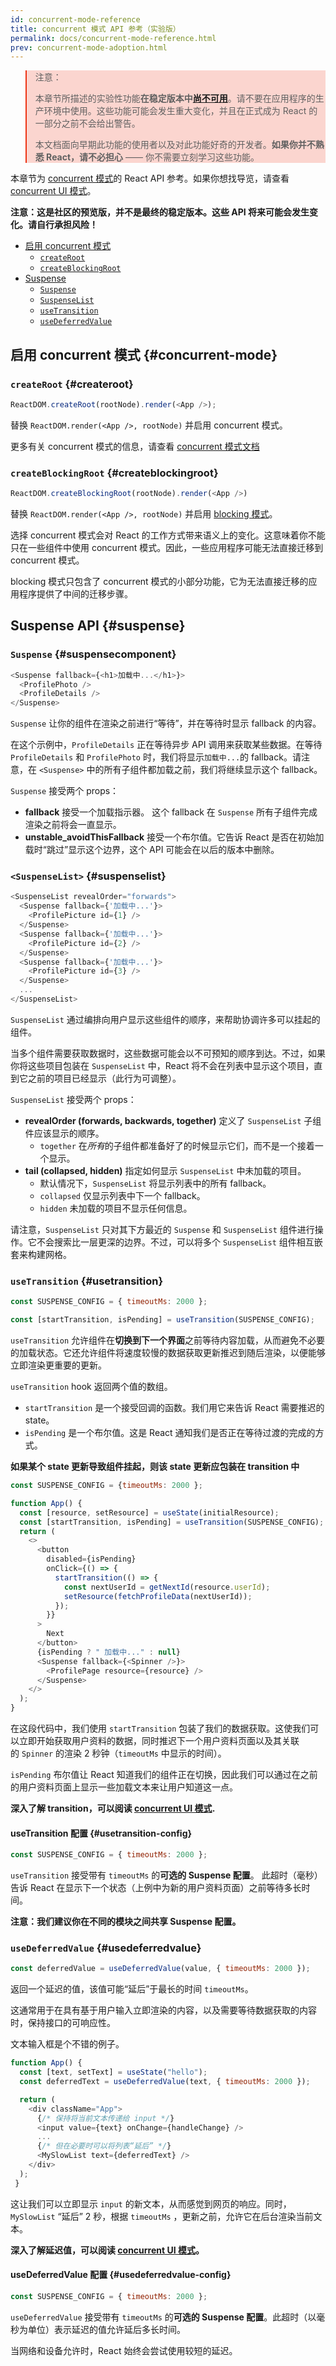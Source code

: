 ```yaml
---
id: concurrent-mode-reference
title: concurrent 模式 API 参考（实验版）
permalink: docs/concurrent-mode-reference.html
prev: concurrent-mode-adoption.html
---
```


<style>
.scary > blockquote {
  background-color: rgba(237, 51, 21, 0.2);
  border-left-color: #ed3315;
}
</style>

<div class="scary">

>注意：
>
>本章节所描述的实验性功能**在稳定版本中[尚不可用](/docs/concurrent-mode-adoption.html)**。请不要在应用程序的生产环境中使用。这些功能可能会发生重大变化，并且在正式成为 React 的一部分之前不会给出警告。
>
>本文档面向早期此功能的使用者以及对此功能好奇的开发者。**如果你并不熟悉 React，请不必担心** —— 你不需要立刻学习这些功能。

</div>

本章节为 [concurrent 模式](/docs/concurrent-mode-intro.html)的 React API 参考。如果你想找导览，请查看 [concurrent UI 模式](/docs/concurrent-mode-patterns.html)。

**注意：这是社区的预览版，并不是最终的稳定版本。这些 API 将来可能会发生变化。请自行承担风险！**

- [启用 concurrent 模式](#concurrent-mode)
    - [`createRoot`](#createroot)
    - [`createBlockingRoot`](#createblockingroot)
- [Suspense](#suspense)
    - [`Suspense`](#suspensecomponent)
    - [`SuspenseList`](#suspenselist)
    - [`useTransition`](#usetransition)
    - [`useDeferredValue`](#usedeferredvalue)

## 启用 concurrent 模式 {#concurrent-mode}

### `createRoot` {#createroot}

```js
ReactDOM.createRoot(rootNode).render(<App />);
```

替换 `ReactDOM.render(<App />, rootNode)` 并启用 concurrent 模式。

更多有关 concurrent 模式的信息，请查看 [concurrent 模式文档](/docs/concurrent-mode-intro.html)

### `createBlockingRoot` {#createblockingroot}

```js
ReactDOM.createBlockingRoot(rootNode).render(<App />)
```

替换 `ReactDOM.render(<App />, rootNode)` 并启用 [blocking 模式](/docs/concurrent-mode-adoption.html#migration-step-blocking-mode)。

选择 concurrent 模式会对 React 的工作方式带来语义上的变化。这意味着你不能只在一些组件中使用 concurrent 模式。因此，一些应用程序可能无法直接迁移到 concurrent 模式。

blocking 模式只包含了 concurrent 模式的小部分功能，它为无法直接迁移的应用程序提供了中间的迁移步骤。

## Suspense API {#suspense}

### `Suspense` {#suspensecomponent}

```js
<Suspense fallback={<h1>加载中...</h1>}>
  <ProfilePhoto />
  <ProfileDetails />
</Suspense>
```

`Suspense` 让你的组件在渲染之前进行“等待”，并在等待时显示 fallback 的内容。

在这个示例中，`ProfileDetails` 正在等待异步 API 调用来获取某些数据。在等待 `ProfileDetails` 和 `ProfilePhoto` 时，我们将显示`加载中...`的 fallback。请注意，在 `<Suspense>` 中的所有子组件都加载之前，我们将继续显示这个 fallback。

`Suspense` 接受两个 props：
* **fallback** 接受一个加载指示器。 这个 fallback 在 `Suspense` 所有子组件完成渲染之前将会一直显示。
* **unstable_avoidThisFallback** 接受一个布尔值。它告诉 React 是否在初始加载时“跳过”显示这个边界，这个 API 可能会在以后的版本中删除。

### `<SuspenseList>` {#suspenselist}

```js
<SuspenseList revealOrder="forwards">
  <Suspense fallback={'加载中...'}>
    <ProfilePicture id={1} />
  </Suspense>
  <Suspense fallback={'加载中...'}>
    <ProfilePicture id={2} />
  </Suspense>
  <Suspense fallback={'加载中...'}>
    <ProfilePicture id={3} />
  </Suspense>
  ...
</SuspenseList>
```

`SuspenseList` 通过编排向用户显示这些组件的顺序，来帮助协调许多可以挂起的组件。

当多个组件需要获取数据时，这些数据可能会以不可预知的顺序到达。不过，如果你将这些项目包装在 `SuspenseList` 中，React 将不会在列表中显示这个项目，直到它之前的项目已经显示（此行为可调整）。

`SuspenseList` 接受两个 props：
* **revealOrder (forwards, backwards, together)** 定义了 `SuspenseList` 子组件应该显示的顺序。
  * `together` 在*所有*的子组件都准备好了的时候显示它们，而不是一个接着一个显示。
* **tail (collapsed, hidden)** 指定如何显示 `SuspenseList` 中未加载的项目。
    * 默认情况下，`SuspenseList` 将显示列表中的所有 fallback。
    * `collapsed` 仅显示列表中下一个 fallback。
    * `hidden` 未加载的项目不显示任何信息。

请注意，`SuspenseList` 只对其下方最近的 `Suspense` 和 `SuspenseList` 组件进行操作。它不会搜索比一层更深的边界。不过，可以将多个 `SuspenseList` 组件相互嵌套来构建网格。

### `useTransition` {#usetransition}

```js
const SUSPENSE_CONFIG = { timeoutMs: 2000 };

const [startTransition, isPending] = useTransition(SUSPENSE_CONFIG);
```

`useTransition` 允许组件在**切换到下一个界面**之前等待内容加载，从而避免不必要的加载状态。它还允许组件将速度较慢的数据获取更新推迟到随后渲染，以便能够立即渲染更重要的更新。

`useTransition` hook 返回两个值的数组。
* `startTransition` 是一个接受回调的函数。我们用它来告诉 React 需要推迟的 state。
* `isPending` 是一个布尔值。这是 React 通知我们是否正在等待过渡的完成的方式。

**如果某个 state 更新导致组件挂起，则该 state 更新应包装在 transition 中**

```js
const SUSPENSE_CONFIG = {timeoutMs: 2000 };

function App() {
  const [resource, setResource] = useState(initialResource);
  const [startTransition, isPending] = useTransition(SUSPENSE_CONFIG);
  return (
    <>
      <button
        disabled={isPending}
        onClick={() => {
          startTransition(() => {
            const nextUserId = getNextId(resource.userId);
            setResource(fetchProfileData(nextUserId));
          });
        }}
      >
        Next
      </button>
      {isPending ? " 加载中..." : null}
      <Suspense fallback={<Spinner />}>
        <ProfilePage resource={resource} />
      </Suspense>
    </>
  );
}
```

在这段代码中，我们使用 `startTransition` 包装了我们的数据获取。这使我们可以立即开始获取用户资料的数据，同时推迟下一个用户资料页面以及其关联的 `Spinner` 的渲染 2 秒钟（`timeoutMs` 中显示的时间）。

`isPending` 布尔值让 React 知道我们的组件正在切换，因此我们可以通过在之前的用户资料页面上显示一些加载文本来让用户知道这一点。

**深入了解 transition，可以阅读 [concurrent UI 模式](/docs/concurrent-mode-patterns.html#transitions).**

#### useTransition 配置 {#usetransition-config}

```js
const SUSPENSE_CONFIG = { timeoutMs: 2000 };
```

`useTransition` 接受带有 `timeoutMs` 的**可选的 Suspense 配置**。 此超时（毫秒）告诉 React 在显示下一个状态（上例中为新的用户资料页面）之前等待多长时间。

**注意：我们建议你在不同的模块之间共享 Suspense 配置。**


### `useDeferredValue` {#usedeferredvalue}

```js
const deferredValue = useDeferredValue(value, { timeoutMs: 2000 });
```

返回一个延迟的值，该值可能“延后”于最长的时间 `timeoutMs`。

这通常用于在具有基于用户输入立即渲染的内容，以及需要等待数据获取的内容时，保持接口的可响应性。

文本输入框是个不错的例子。

```js
function App() {
  const [text, setText] = useState("hello");
  const deferredText = useDeferredValue(text, { timeoutMs: 2000 }); 

  return (
    <div className="App">
      {/* 保持将当前文本传递给 input */}
      <input value={text} onChange={handleChange} />
      ...
      {/* 但在必要时可以将列表“延后” */}
      <MySlowList text={deferredText} />
    </div>
  );
 }
```

这让我们可以立即显示 `input` 的新文本，从而感觉到网页的响应。同时，`MySlowList` “延后” 2 秒，根据 `timeoutMs` ，更新之前，允许它在后台渲染当前文本。

**深入了解延迟值，可以阅读 [concurrent UI 模式](/docs/concurrent-mode-patterns.html#deferring-a-value)。**

#### useDeferredValue 配置 {#usedeferredvalue-config}

```js
const SUSPENSE_CONFIG = { timeoutMs: 2000 };
```

`useDeferredValue` 接受带有 `timeoutMs` 的**可选的 Suspense 配置**。此超时（以毫秒为单位）表示延迟的值允许延后多长时间。

当网络和设备允许时，React 始终会尝试使用较短的延迟。
